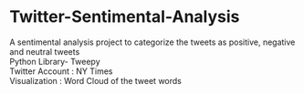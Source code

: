 # Twitter-Sentimental-Analysis
A sentimental analysis project to categorize the tweets as positive, negative and neutral tweets\
Python Library- Tweepy\
Twitter Account : NY Times\
Visualization : Word Cloud of the tweet words
